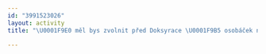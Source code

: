 ```yaml
---
id: "3991523026"
layout: activity
title: "\U0001F9E0 měl bys zvolnit před Doksyrace \U0001F9B5 osobáček na půlmaraton!"

---
```

